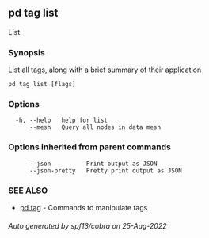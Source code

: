 ## pd tag list

List

### Synopsis

List all tags, along with a brief summary of their application

```
pd tag list [flags]
```

### Options

```
  -h, --help   help for list
      --mesh   Query all nodes in data mesh
```

### Options inherited from parent commands

```
      --json          Print output as JSON
      --json-pretty   Pretty print output as JSON
```

### SEE ALSO

* [pd tag](/docs/commands/pd_tag.html)	 - Commands to manipulate tags

###### Auto generated by spf13/cobra on 25-Aug-2022
